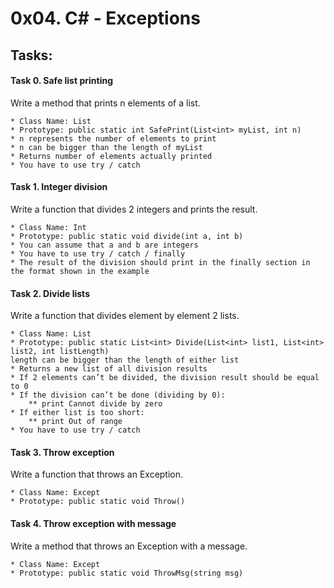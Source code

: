 ﻿# 0x04. C# - Exceptions

## Tasks:

#### Task 0. Safe list printing
Write a method that prints n elements of a list.

    * Class Name: List
    * Prototype: public static int SafePrint(List<int> myList, int n)
    * n represents the number of elements to print
    * n can be bigger than the length of myList
    * Returns number of elements actually printed
    * You have to use try / catch


#### Task 1. Integer division
Write a function that divides 2 integers and prints the result.

    * Class Name: Int
    * Prototype: public static void divide(int a, int b)
    * You can assume that a and b are integers
    * You have to use try / catch / finally
    * The result of the division should print in the finally section in the format shown in the example

#### Task 2. Divide lists
Write a function that divides element by element 2 lists.

    * Class Name: List
    * Prototype: public static List<int> Divide(List<int> list1, List<int> list2, int listLength)
    length can be bigger than the length of either list
    * Returns a new list of all division results
    * If 2 elements can’t be divided, the division result should be equal to 0
    * If the division can’t be done (dividing by 0):
        ** print Cannot divide by zero
    * If either list is too short:
        ** print Out of range
    * You have to use try / catch


#### Task 3. Throw exception
Write a function that throws an Exception.

    * Class Name: Except
    * Prototype: public static void Throw()


#### Task 4. Throw exception with message
Write a method that throws an Exception with a message.

    * Class Name: Except
    * Prototype: public static void ThrowMsg(string msg)

